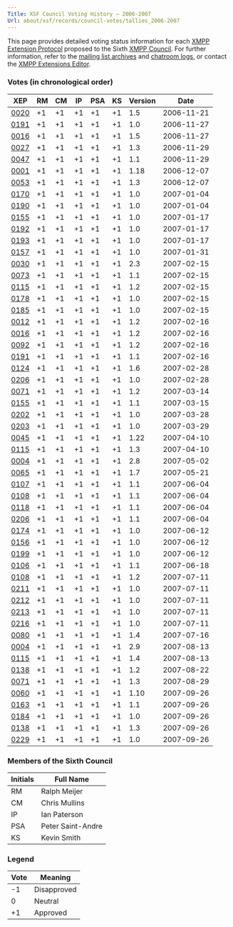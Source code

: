 ```yaml
---
Title: XSF Council Voting History – 2006-2007
Url: about/xsf/records/council-votes/tallies_2006-2007
---
```


This page provides detailed voting status information for each [XMPP Extension Protocol] proposed to the Sixth [XMPP Council](2006-2007). For further information, refer to the [mailing list archives] and [chatroom logs], or contact the [XMPP Extensions Editor].

### Votes (in chronological order)

| XEP    | RM  | CM  | IP  | PSA | KS  | Version | Date       |
|--------|-----|-----|-----|-----|-----|---------|------------|
| [0020] | +1  | +1  | +1  | +1  | +1  | 1.5     | 2006-11-21 |
| [0191] | +1  | +1  | +1  | +1  | +1  | 1.0     | 2006-11-27 |
| [0016] | +1  | +1  | +1  | +1  | +1  | 1.5     | 2006-11-27 |
| [0027] | +1  | +1  | +1  | +1  | +1  | 1.3     | 2006-11-29 |
| [0047] | +1  | +1  | +1  | +1  | +1  | 1.1     | 2006-11-29 |
| [0001] | +1  | +1  | +1  | +1  | +1  | 1.18    | 2006-12-07 |
| [0053] | +1  | +1  | +1  | +1  | +1  | 1.3     | 2006-12-07 |
| [0170] | +1  | +1  | +1  | +1  | +1  | 1.0     | 2007-01-04 |
| [0190] | +1  | +1  | +1  | +1  | +1  | 1.0     | 2007-01-04 |
| [0155] | +1  | +1  | +1  | +1  | +1  | 1.0     | 2007-01-17 |
| [0192] | +1  | +1  | +1  | +1  | +1  | 1.0     | 2007-01-17 |
| [0193] | +1  | +1  | +1  | +1  | +1  | 1.0     | 2007-01-17 |
| [0157] | +1  | +1  | +1  | +1  | +1  | 1.0     | 2007-01-31 |
| [0030] | +1  | +1  | +1  | +1  | +1  | 2.3     | 2007-02-15 |
| [0073] | +1  | +1  | +1  | +1  | +1  | 1.1     | 2007-02-15 |
| [0115] | +1  | +1  | +1  | +1  | +1  | 1.2     | 2007-02-15 |
| [0178] | +1  | +1  | +1  | +1  | +1  | 1.0     | 2007-02-15 |
| [0185] | +1  | +1  | +1  | +1  | +1  | 1.0     | 2007-02-15 |
| [0012] | +1  | +1  | +1  | +1  | +1  | 1.2     | 2007-02-16 |
| [0016] | +1  | +1  | +1  | +1  | +1  | 1.2     | 2007-02-16 |
| [0092] | +1  | +1  | +1  | +1  | +1  | 1.2     | 2007-02-16 |
| [0191] | +1  | +1  | +1  | +1  | +1  | 1.1     | 2007-02-16 |
| [0124] | +1  | +1  | +1  | +1  | +1  | 1.6     | 2007-02-28 |
| [0206] | +1  | +1  | +1  | +1  | +1  | 1.0     | 2007-02-28 |
| [0071] | +1  | +1  | +1  | +1  | +1  | 1.2     | 2007-03-14 |
| [0155] | +1  | +1  | +1  | +1  | +1  | 1.1     | 2007-03-15 |
| [0202] | +1  | +1  | +1  | +1  | +1  | 1.0     | 2007-03-28 |
| [0203] | +1  | +1  | +1  | +1  | +1  | 1.0     | 2007-03-29 |
| [0045] | +1  | +1  | +1  | +1  | +1  | 1.22    | 2007-04-10 |
| [0115] | +1  | +1  | +1  | +1  | +1  | 1.3     | 2007-04-10 |
| [0004] | +1  | +1  | +1  | +1  | +1  | 2.8     | 2007-05-02 |
| [0065] | +1  | +1  | +1  | +1  | +1  | 1.7     | 2007-05-21 |
| [0107] | +1  | +1  | +1  | +1  | +1  | 1.1     | 2007-06-04 |
| [0108] | +1  | +1  | +1  | +1  | +1  | 1.1     | 2007-06-04 |
| [0118] | +1  | +1  | +1  | +1  | +1  | 1.1     | 2007-06-04 |
| [0206] | +1  | +1  | +1  | +1  | +1  | 1.1     | 2007-06-04 |
| [0174] | +1  | +1  | +1  | +1  | +1  | 1.0     | 2007-06-12 |
| [0156] | +1  | +1  | +1  | +1  | +1  | 1.0     | 2007-06-12 |
| [0199] | +1  | +1  | +1  | +1  | +1  | 1.0     | 2007-06-12 |
| [0106] | +1  | +1  | +1  | +1  | +1  | 1.1     | 2007-06-18 |
| [0108] | +1  | +1  | +1  | +1  | +1  | 1.2     | 2007-07-11 |
| [0211] | +1  | +1  | +1  | +1  | +1  | 1.0     | 2007-07-11 |
| [0212] | +1  | +1  | +1  | +1  | +1  | 1.0     | 2007-07-11 |
| [0213] | +1  | +1  | +1  | +1  | +1  | 1.0     | 2007-07-11 |
| [0216] | +1  | +1  | +1  | +1  | +1  | 1.0     | 2007-07-11 |
| [0080] | +1  | +1  | +1  | +1  | +1  | 1.4     | 2007-07-16 |
| [0004] | +1  | +1  | +1  | +1  | +1  | 2.9     | 2007-08-13 |
| [0115] | +1  | +1  | +1  | +1  | +1  | 1.4     | 2007-08-13 |
| [0138] | +1  | +1  | +1  | +1  | +1  | 1.2     | 2007-08-22 |
| [0071] | +1  | +1  | +1  | +1  | +1  | 1.3     | 2007-08-29 |
| [0060] | +1  | +1  | +1  | +1  | +1  | 1.10    | 2007-09-26 |
| [0163] | +1  | +1  | +1  | +1  | +1  | 1.1     | 2007-09-26 |
| [0184] | +1  | +1  | +1  | +1  | +1  | 1.0     | 2007-09-26 |
| [0138] | +1  | +1  | +1  | +1  | +1  | 1.3     | 2007-09-26 |
| [0229] | +1  | +1  | +1  | +1  | +1  | 1.0     | 2007-09-26 |

### Members of the Sixth Council

| Initials | Full Name         |
|----------|-------------------|
| RM       | Ralph Meijer      |
| CM       | Chris Mullins     |
| IP       | Ian Paterson      |
| PSA      | Peter Saint-Andre |
| KS       | Kevin Smith       |

### Legend

| Vote | Meaning      |
|------|--------------|
| -1   | Disapproved  |
| 0    | Neutral      |
| +1   | Approved     |

  [XMPP Extension Protocol]: /extensions/
  [XMPP Council]: /council/
  [mailing list archives]: https://mail.jabber.org/pipermail/council/
  [chatroom logs]: http://logs.jabber.org/council@conference.jabber.org/
  [XMPP Extensions Editor]: /extensions/editor.shtml
  [0020]: /extensions/xep-0020.html
  [0191]: /extensions/xep-0191.html
  [0016]: /extensions/xep-0016.html
  [0027]: /extensions/xep-0027.html
  [0047]: /extensions/xep-0047.html
  [0001]: /extensions/xep-0001.html
  [0053]: /extensions/xep-0053.html
  [0170]: /extensions/xep-0170.html
  [0190]: /extensions/xep-0190.html
  [0155]: /extensions/xep-0155.html
  [0192]: /extensions/xep-0192.html
  [0193]: /extensions/xep-0193.html
  [0157]: /extensions/xep-0157.html
  [0030]: /extensions/xep-0030.html
  [0073]: /extensions/xep-0073.html
  [0115]: /extensions/xep-0115.html
  [0178]: /extensions/xep-0178.html
  [0185]: /extensions/xep-0185.html
  [0012]: /extensions/xep-0012.html
  [0016]: /extensions/xep-0016.html
  [0092]: /extensions/xep-0092.html
  [0191]: /extensions/xep-0191.html
  [0124]: /extensions/xep-0124.html
  [0206]: /extensions/xep-0206.html
  [0071]: /extensions/xep-0071.html
  [0155]: /extensions/xep-0155.html
  [0202]: /extensions/xep-0202.html
  [0203]: /extensions/xep-0203.html
  [0045]: /extensions/xep-0045.html
  [0115]: /extensions/xep-0115.html
  [0004]: /extensions/xep-0004.html
  [0065]: /extensions/xep-0065.html
  [0107]: /extensions/xep-0107.html
  [0108]: /extensions/xep-0108.html
  [0118]: /extensions/xep-0118.html
  [0206]: /extensions/xep-0206.html
  [0174]: /extensions/xep-0174.html
  [0156]: /extensions/xep-0156.html
  [0199]: /extensions/xep-0199.html
  [0106]: /extensions/xep-0106.html
  [0211]: /extensions/xep-0211.html
  [0212]: /extensions/xep-0212.html
  [0213]: /extensions/xep-0213.html
  [0216]: /extensions/xep-0216.html
  [0080]: /extensions/xep-0080.html
  [0004]: /extensions/xep-0004.html
  [0115]: /extensions/xep-0115.html
  [0138]: /extensions/xep-0138.html
  [0071]: /extensions/xep-0071.html
  [0060]: /extensions/xep-0060.html
  [0163]: /extensions/xep-0163.html
  [0184]: /extensions/xep-0184.html
  [0229]: /extensions/xep-0229.html